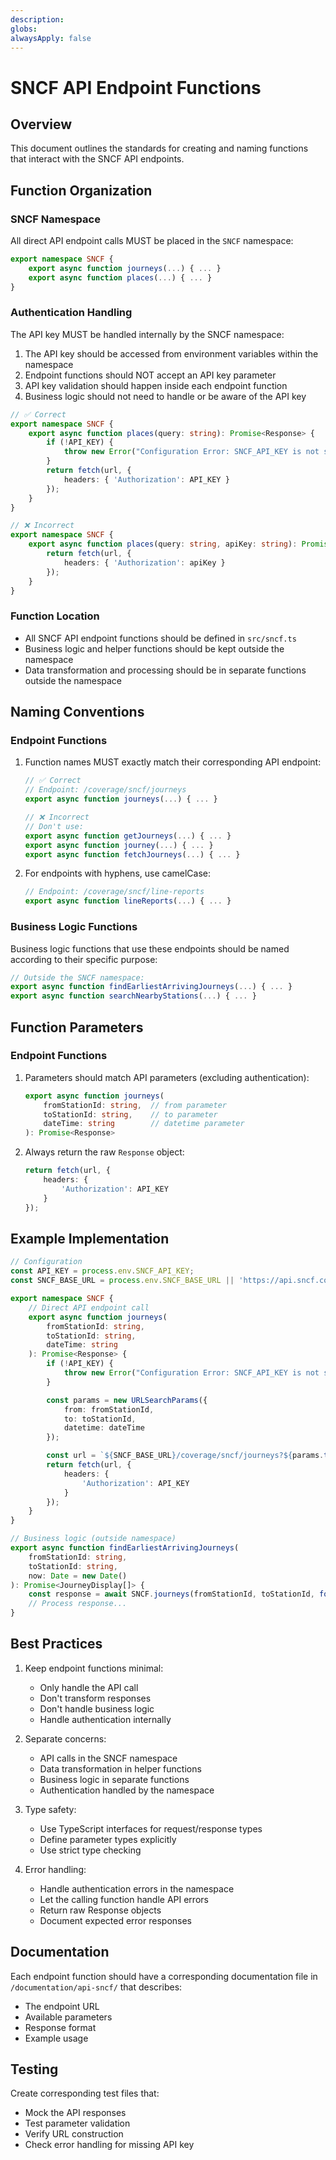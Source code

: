 ```yaml
---
description: 
globs: 
alwaysApply: false
---
```

# SNCF API Endpoint Functions

## Overview

This document outlines the standards for creating and naming functions that interact with the SNCF API endpoints.

## Function Organization

### SNCF Namespace

All direct API endpoint calls MUST be placed in the `SNCF` namespace:

```typescript
export namespace SNCF {
    export async function journeys(...) { ... }
    export async function places(...) { ... }
}
```

### Authentication Handling

The API key MUST be handled internally by the SNCF namespace:

1. The API key should be accessed from environment variables within the namespace
2. Endpoint functions should NOT accept an API key parameter
3. API key validation should happen inside each endpoint function
4. Business logic should not need to handle or be aware of the API key

```typescript
// ✅ Correct
export namespace SNCF {
    export async function places(query: string): Promise<Response> {
        if (!API_KEY) {
            throw new Error("Configuration Error: SNCF_API_KEY is not set");
        }
        return fetch(url, {
            headers: { 'Authorization': API_KEY }
        });
    }
}

// ❌ Incorrect
export namespace SNCF {
    export async function places(query: string, apiKey: string): Promise<Response> {
        return fetch(url, {
            headers: { 'Authorization': apiKey }
        });
    }
}
```

### Function Location

- All SNCF API endpoint functions should be defined in `src/sncf.ts`
- Business logic and helper functions should be kept outside the namespace
- Data transformation and processing should be in separate functions outside the namespace

## Naming Conventions

### Endpoint Functions

1. Function names MUST exactly match their corresponding API endpoint:
   ```typescript
   // ✅ Correct
   // Endpoint: /coverage/sncf/journeys
   export async function journeys(...) { ... }

   // ❌ Incorrect
   // Don't use:
   export async function getJourneys(...) { ... }
   export async function journey(...) { ... }
   export async function fetchJourneys(...) { ... }
   ```

2. For endpoints with hyphens, use camelCase:
   ```typescript
   // Endpoint: /coverage/sncf/line-reports
   export async function lineReports(...) { ... }
   ```

### Business Logic Functions

Business logic functions that use these endpoints should be named according to their specific purpose:

```typescript
// Outside the SNCF namespace:
export async function findEarliestArrivingJourneys(...) { ... }
export async function searchNearbyStations(...) { ... }
```

## Function Parameters

### Endpoint Functions

1. Parameters should match API parameters (excluding authentication):
   ```typescript
   export async function journeys(
       fromStationId: string,  // from parameter
       toStationId: string,    // to parameter
       dateTime: string        // datetime parameter
   ): Promise<Response>
   ```

2. Always return the raw `Response` object:
   ```typescript
   return fetch(url, {
       headers: {
           'Authorization': API_KEY
       }
   });
   ```

## Example Implementation

```typescript
// Configuration
const API_KEY = process.env.SNCF_API_KEY;
const SNCF_BASE_URL = process.env.SNCF_BASE_URL || 'https://api.sncf.com/v1';

export namespace SNCF {
    // Direct API endpoint call
    export async function journeys(
        fromStationId: string,
        toStationId: string,
        dateTime: string
    ): Promise<Response> {
        if (!API_KEY) {
            throw new Error("Configuration Error: SNCF_API_KEY is not set");
        }

        const params = new URLSearchParams({
            from: fromStationId,
            to: toStationId,
            datetime: dateTime
        });

        const url = `${SNCF_BASE_URL}/coverage/sncf/journeys?${params.toString()}`;
        return fetch(url, {
            headers: {
                'Authorization': API_KEY
            }
        });
    }
}

// Business logic (outside namespace)
export async function findEarliestArrivingJourneys(
    fromStationId: string,
    toStationId: string,
    now: Date = new Date()
): Promise<JourneyDisplay[]> {
    const response = await SNCF.journeys(fromStationId, toStationId, formatDate(now));
    // Process response...
}
```

## Best Practices

1. Keep endpoint functions minimal:
   - Only handle the API call
   - Don't transform responses
   - Don't handle business logic
   - Handle authentication internally

2. Separate concerns:
   - API calls in the SNCF namespace
   - Data transformation in helper functions
   - Business logic in separate functions
   - Authentication handled by the namespace

3. Type safety:
   - Use TypeScript interfaces for request/response types
   - Define parameter types explicitly
   - Use strict type checking

4. Error handling:
   - Handle authentication errors in the namespace
   - Let the calling function handle API errors
   - Return raw Response objects
   - Document expected error responses

## Documentation

Each endpoint function should have a corresponding documentation file in `/documentation/api-sncf/` that describes:
- The endpoint URL
- Available parameters
- Response format
- Example usage

## Testing

Create corresponding test files that:
- Mock the API responses
- Test parameter validation
- Verify URL construction
- Check error handling for missing API key
